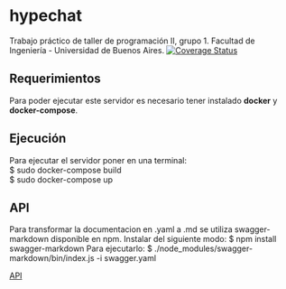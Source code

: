 # hypechat
Trabajo práctico de taller de programación II, grupo 1. Facultad de Ingeniería - Universidad de Buenos Aires.
[![Coverage Status](https://coveralls.io/repos/github/LeoCenturion/hypechat/badge.svg?branch=master)](https://coveralls.io/github/LeoCenturion/hypechat?branch=master)

## Requerimientos
Para poder ejecutar este servidor es necesario tener instalado **docker** y **docker-compose**.

## Ejecución
Para ejecutar el servidor poner en una terminal:<br />
$ sudo docker-compose build<br />
$ sudo docker-compose up

## API
Para transformar la documentacion en .yaml a .md se utiliza swagger-markdown disponible en npm.
Instalar del siguiente modo: $ npm install swagger-markdown
Para ejecutarlo: $ ./node_modules/swagger-markdown/bin/index.js -i swagger.yaml

[API](swagger.md)
